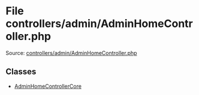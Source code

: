File controllers/admin/AdminHomeController.php
=========

Source: [controllers/admin/AdminHomeController.php](https://github.com/PrestaShop/PrestaShop/blob/1.5.3.0/controllers/admin/AdminHomeController.php)


Classes
-------

* [AdminHomeControllerCore](class.AdminHomeControllerCore.md)

